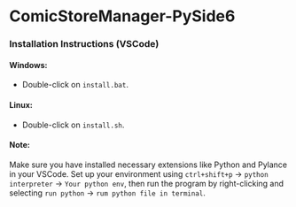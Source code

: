 # ComicStoreManager-PySide6

### Installation Instructions (VSCode)

#### Windows:
- Double-click on `install.bat`.

#### Linux:
- Double-click on `install.sh`.

#### Note:
Make sure you have installed necessary extensions like Python and Pylance in your VSCode. Set up your environment using `ctrl+shift+p` -> `python interpreter` -> `Your python env`, then run the program by right-clicking and selecting `run python` -> `rum python file in terminal`.
